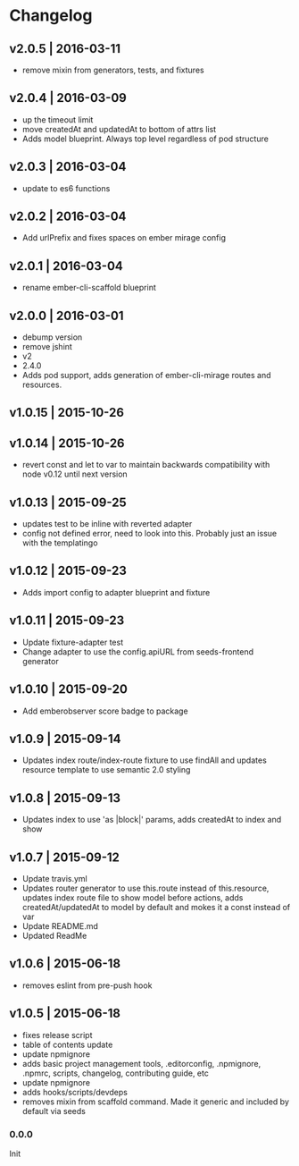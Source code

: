 # Changelog

## v2.0.5 | 2016-03-11
* remove mixin from generators, tests, and fixtures

## v2.0.4 | 2016-03-09
* up the timeout limit
* move createdAt and updatedAt to bottom of attrs list
* Adds model blueprint. Always top level regardless of pod structure

## v2.0.3 | 2016-03-04
* update to es6 functions

## v2.0.2 | 2016-03-04
* Add urlPrefix and fixes spaces on ember mirage config

## v2.0.1 | 2016-03-04
* rename ember-cli-scaffold blueprint

## v2.0.0 | 2016-03-01
* debump version
* remove jshint
* v2
* 2.4.0
* Adds pod support, adds generation of ember-cli-mirage routes and resources.

## v1.0.15 | 2015-10-26


## v1.0.14 | 2015-10-26
* revert const and let to var to maintain backwards compatibility with node v0.12 until next version

## v1.0.13 | 2015-09-25
* updates test to be inline with reverted adapter
* config not defined error, need to look into this. Probably just an issue with the templatingo

## v1.0.12 | 2015-09-23
* Adds import config to adapter blueprint and fixture

## v1.0.11 | 2015-09-23
* Update fixture-adapter test
* Change adapter to use the config.apiURL from seeds-frontend generator

## v1.0.10 | 2015-09-20
* Add emberobserver score badge to package

## v1.0.9 | 2015-09-14
* Updates index route/index-route fixture to use findAll and updates resource template to use semantic 2.0 styling

## v1.0.8 | 2015-09-13
* Updates index to use 'as |block|' params, adds createdAt to index and show

## v1.0.7 | 2015-09-12
* Update travis.yml
* Updates router generator to use this.route instead of this.resource, updates index route file to show model before actions, adds createdAt/updatedAt to model by default and mokes it a const instead of var
* Update README.md
* Updated ReadMe

## v1.0.6 | 2015-06-18
* removes eslint from pre-push hook

## v1.0.5 | 2015-06-18
* fixes release script
* table of contents update
* update npmignore
* adds basic project management tools, .editorconfig, .npmignore, .npmrc, scripts, changelog, contributing guide, etc
* update npmignore
* adds hooks/scripts/devdeps
* removes mixin from scaffold command. Made it generic and included by default via seeds

### 0.0.0
Init






